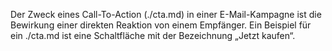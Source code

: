 Der Zweck eines Call-To-Action (./cta.md) in einer E-Mail-Kampagne ist die
Bewirkung einer direkten Reaktion von einem Empfänger. Ein Beispiel für
ein ./cta.md ist eine Schaltfläche mit der Bezeichnung „Jetzt kaufen“. 

